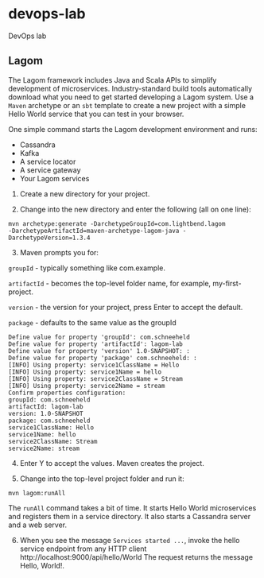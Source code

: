# devops-lab
DevOps lab

## Lagom
The Lagom framework includes Java and Scala APIs to simplify development of microservices. Industry-standard build tools automatically download what you need to get started developing a Lagom system. Use a `Maven` archetype or an `sbt` template to create a new project with a simple Hello World service that you can test in your browser.

One simple command starts the Lagom development environment and runs:

- Cassandra
- Kafka
- A service locator
- A service gateway
- Your Lagom services

1. Create a new directory for your project.

2. Change into the new directory and enter the following (all on one line):

```
mvn archetype:generate -DarchetypeGroupId=com.lightbend.lagom
-DarchetypeArtifactId=maven-archetype-lagom-java -DarchetypeVersion=1.3.4
```

3. Maven prompts you for:

`groupId` - typically something like com.example.

`artifactId` - becomes the top-level folder name, for example, my-first-project.

`version` - the version for your project, press Enter to accept the default.

`package` - defaults to the same value as the groupId


```
Define value for property 'groupId': com.schneeheld
Define value for property 'artifactId': lagom-lab
Define value for property 'version' 1.0-SNAPSHOT: : 
Define value for property 'package' com.schneeheld: : 
[INFO] Using property: service1ClassName = Hello
[INFO] Using property: service1Name = hello
[INFO] Using property: service2ClassName = Stream
[INFO] Using property: service2Name = stream
Confirm properties configuration:
groupId: com.schneeheld
artifactId: lagom-lab
version: 1.0-SNAPSHOT
package: com.schneeheld
service1ClassName: Hello
service1Name: hello
service2ClassName: Stream
service2Name: stream
```

4. Enter Y to accept the values. Maven creates the project.

5. Change into the top-level project folder and run it:

```
mvn lagom:runAll
```

The `runAll` command takes a bit of time. It starts Hello World microservices and registers them in a service directory. 
It also starts a Cassandra server and a web server.

6. When you see the message `Services started ...`,
invoke the hello service endpoint from any HTTP client http://localhost:9000/api/hello/World
The request returns the message Hello, World!.
